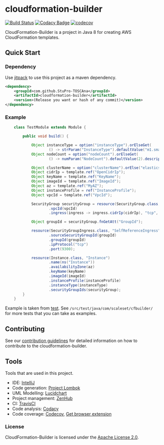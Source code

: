 cloudformation-builder
======================
[![Build Status](https://travis-ci.org/StuPro-TOSCAna/cloudformation-builder.svg?branch=master)](https://travis-ci.org/StuPro-TOSCAna/cloudformation-builder)
[![Codacy Badge](https://api.codacy.com/project/badge/Grade/1e8da2c529bd4eea95a369bed5f8e582)](https://www.codacy.com/app/stupro-toscana/cloudformation-builder?utm_source=github.com&amp;utm_medium=referral&amp;utm_content=StuPro-TOSCAna/cloudformation-builder&amp;utm_campaign=Badge_Grade)
[![codecov](https://codecov.io/gh/StuPro-TOSCAna/cloudformation-builder/branch/master/graph/badge.svg)](https://codecov.io/gh/StuPro-TOSCAna/cloudformation-builder)


CloudFormation-Builder is a project in Java 8 for creating AWS CloudFormation templates.

Quick Start
-----------

### Dependency

Use [jitpack](jitpack.io) to use this project as a maven dependency.
```xml
<dependency>
    <groupId>com.github.StuPro-TOSCAna</groupId>
    <artifactId>cloudformation-builder</artifactId>
    <version>(Release you want or hash of any commit)</version>
</dependency>
```

### Example

```java
    class TestModule extends Module {

        public void build() {

            Object instanceType = option("instanceType").orElseGet(
                    () -> strParam("InstanceType").defaultValue("m1.small").description(ns("Instance") + " instance type"));
            Object nodeCount = option("nodeCount").orElseGet(
                    () -> numParam("NodeCount").defaultValue(2).description("Number of elasticsearch nodes to create"));

            Object clusterName = option("clusterName").orElse("elasticsearch");
            Object cidrIp = template.ref("OpenCidrIp");
            Object keyName = template.ref("KeyName");
            Object imageId = template.ref("ImageId");
            Object az = template.ref("MyAZ");
            Object instanceProfile = ref("InstanceProfile");
            Object vpcId = template.ref("VpcId");

            SecurityGroup securityGroup = resource(SecurityGroup.class, "SecurityGroup")
                    .vpcId(vpcId)
                    .ingress(ingress -> ingress.cidrIp(cidrIp), "tcp", 22, 9200, 9300, range(27018, 27019));

            Object groupId = securityGroup.fnGetAtt("GroupId");

            resource(SecurityGroupIngress.class, "SelfReferenceIngress")
                    .sourceSecurityGroupId(groupId)
                    .groupId(groupId)
                    .ipProtocol("tcp")
                    .port(9300);

            resource(Instance.class, "Instance")
                    .name(ns("Instance"))
                    .availabilityZone(az)
                    .keyName(keyName)
                    .imageId(imageId)
                    .instanceProfile(instanceProfile)
                    .instanceType(instanceType)
                    .securityGroupIds(securityGroup);
        }
    }

```

Example is taken from [test](/src/test/java/com/scaleset/cfbuilder/TemplateTest.java).
See `/src/test/java/com/scaleset/cfbuilder/` for more tests that you can take as examples.

## Contributing
See our [contribution guidelines](CONTRIBUTING.md) for detailed information on how to contribute to the cloudformation-builder.

## Tools
Tools that are used in this project.

- IDE: [IntelliJ](https://www.jetbrains.com/idea/)
- Code generation: [Project Lombok](https://projectlombok.org/)
- UML Modelling: [Lucidchart](https://www.lucidchart.com/)
- Project management: [ZenHub](https://www.zenhub.com/)
- CI: [TravisCI](https://travis-ci.org/StuPro-TOSCAna/TOSCAna)
- Code analysis: [Codacy](https://www.codacy.com/app/stupro-toscana/TOSCAna/dashboard)
- Code coverage: [Codecov](https://codecov.io/gh/StuPro-TOSCAna/TOSCAna), [Get browser extension](https://github.com/codecov/browser-extension)

### License

CloudFormation-Builder is licensed under the [Apache License 2.0](LICENSE).
